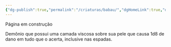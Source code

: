 ```yaml
---
{"dg-publish":true,"permalink":"/criaturas/babau/","dgHomeLink":true,"dgPassFrontmatter":false}
---
```


Página em construção

Demônio que possui uma camada viscosa sobre sua pele que causa 1d8 de dano em tudo que o acerta, inclusive nas espadas.